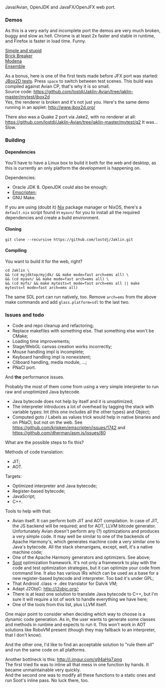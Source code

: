 Java/Avian, OpenJDK and JavaFX/OpenJFX web port.

### Demos

As this is a very early and incomplete port the demos are very much broken, buggy and slow as hell. Chrome is at least 2x faster and stable in runtime, and Firefox is faster in load time. Funny.

[Simple and stupid](http://jaklin.ghp.ltp.name/test/stupid)  
[Brick Breaker](http://jaklin.ghp.ltp.name/test/brickbreaker)  
[Modena](http://jaklin.ghp.ltp.name/test/modena-uimosaic)  
[Ensemble](http://jaklin.ghp.ltp.name/test/ensemble)  

As a bonus, here is one of the first tests made before JFX port was started: [JBox2D tests](http://ltp.name/Jaklin/test/jb2d). Press `space` to switch between test scenes. This build was compiled against Avian CP, that's why it is so small.  
Source code: https://github.com/lostdj/Jaklin-Avian/tree/jaklin-master/mytest/jbox2d  
Yes, the renderer is broken and it's not just you. Here's the same demo running in an applet: http://www.jbox2d.org/

There also was a Quake 2 port via Jake2, with no renderer at all: https://github.com/lostdj/Jaklin-Avian/tree/jaklin-master/mytest/q2 It was... Slow.

### Building

#### Dependencies
You'll have to have a Linux box to build it both for the web and desktop, as this is currently an only platform the development is happening on.

Dependencies: 
- Oracle JDK 8. OpenJDK could also be enough;
- [Emscripten](http://kripken.github.io/emscripten-site/);
- GNU Make.

If you are using (doubt it) [Nix](http://nixos.org/) package manager or NixOS, there's a `default.nix` script found in `myavn/` for you to install all the required dependencies and create a build environment.

#### Cloning

`git clone --recursive https://github.com/lostdj/Jaklin.git`

#### Compiling

You want to build it for the web, right?

```
cd Jaklin \
&& (cd myjdktop/myjdk/ && make mode=fast arch=ems all) \
&& (cd myavn/ && make mode=fast arch=ems all) \
&& (cd myfx/ && make mytests=t mode=fast arch=ems all || make mytests=t mode=fast arch=ems all)
```

The same SDL port can run natively, too. Remove `arch=ems` from the above make commands and add `glass.platform=sdl` to the last two.

### Issues and todo

- Code and repo cleanup and refactoring;
- Replace makefiles with something else. That something else won't be CMake;
- Loading time improvements;
- Stage/WebGL canvas creation works incorrectly;
- Mouse handling impl is incomplete;
- Keyboard handling impl is nonexistent;
- Cliboard handling, media module, ...;
- PNaCl port.

And **the** performance issues.

Probably the most of them come from using a very simple interpreter to run raw and unoptimized Java bytecode.
- Java bytecode does not help by itself and it is unoptimized;
- The interpreter introduces a lot of overhead by tagging the stack with variable types: Int (this one includes all the other types) and Object;
- Computed goto / Labels as values trick would help in native binaries and on PNaCl, but not on the web. See https://github.com/kripken/emscripten/issues/1742 and https://github.com/dherman/asm.js/issues/80

What are the possible steps to fix this?

Methods of code translation:
- JIT;
- AOT.

Targets:
- Optimized interpreter and Java bytecode;
- Register-based bytecode;
- JavaScript;
- C++.

Tools to help with that:
- Avian itself. It can perform both JIT and AOT compilation. In case of JIT, the JS backend will be required; and for AOT, LLVM bitcode generator. Unfortunately Avian doesn't perform any (?) optimizations and produces a very simple code. It may well be similar to one of the backends of Apache Harmony's, which generates machine code a very similar one to Java's bytecode. All the stack shenanigans, except, well, it's a native machine code;
- One of the Apache Harmony generators and optimizers. See above;
- [Soot](http://sable.github.io/soot/) optimization framework. It's not only a framework to play with the code and test optimization strategies, but it can optimize your code from command line. It also has various IRs which can be used as a base for a new register-based bytecode and interpreter. Too bad it's under GPL;
- That Android .class -> .dex translator for Dalvik VM;
- Adapt J2ObjC: http://j2objc.org/;
- There is at least one solution to translate Java bytecode to C++, but I'm sure it will require a lot of work to handle everything we have here;
- One of the tools from this list, plus LLVM itself.

One major point to consider when deciding which way to choose is a dynamic code generation. As in, the user wants to generate some classes and methods in runtime and expects to run it. This won't work in AOT solutions like RoboVM present (though they may fallback to an interpreter, that I don't know).

And the other one, I'd like to find an acceptable solution to "rule them all" and run the same code on all platforms.

Another bottlneck is this: http://i.imgur.com/q94aHq7.png  
The first tried fix was to inline all that mess in one function by hands. It became unmaintainable very quickly.  
And the second one was to modify all these functions to a static ones and run Soot's inline pass. No luck there, too.
